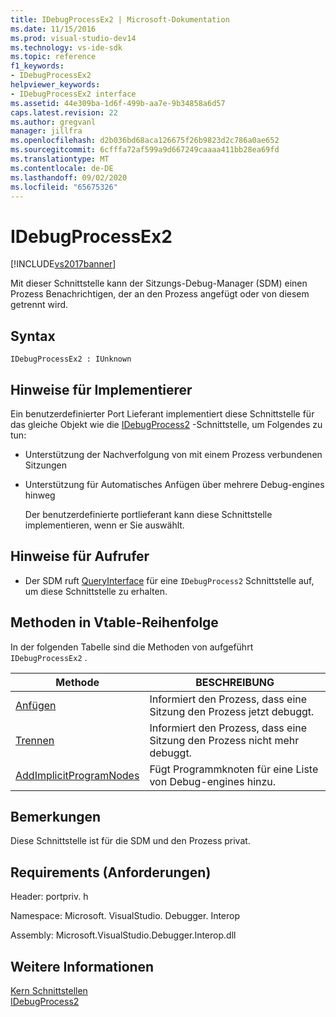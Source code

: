 ```yaml
---
title: IDebugProcessEx2 | Microsoft-Dokumentation
ms.date: 11/15/2016
ms.prod: visual-studio-dev14
ms.technology: vs-ide-sdk
ms.topic: reference
f1_keywords:
- IDebugProcessEx2
helpviewer_keywords:
- IDebugProcessEx2 interface
ms.assetid: 44e309ba-1d6f-499b-aa7e-9b34858a6d57
caps.latest.revision: 22
ms.author: gregvanl
manager: jillfra
ms.openlocfilehash: d2b036bd68aca126675f26b9823d2c786a0ae652
ms.sourcegitcommit: 6cfffa72af599a9d667249caaaa411bb28ea69fd
ms.translationtype: MT
ms.contentlocale: de-DE
ms.lasthandoff: 09/02/2020
ms.locfileid: "65675326"
---
```

# <a name="idebugprocessex2"></a>IDebugProcessEx2
[!INCLUDE[vs2017banner](../../../includes/vs2017banner.md)]

Mit dieser Schnittstelle kann der Sitzungs-Debug-Manager (SDM) einen Prozess Benachrichtigen, der an den Prozess angefügt oder von diesem getrennt wird.  
  
## <a name="syntax"></a>Syntax  
  
```  
IDebugProcessEx2 : IUnknown  
```  
  
## <a name="notes-for-implementers"></a>Hinweise für Implementierer  
 Ein benutzerdefinierter Port Lieferant implementiert diese Schnittstelle für das gleiche Objekt wie die [IDebugProcess2](../../../extensibility/debugger/reference/idebugprocess2.md) -Schnittstelle, um Folgendes zu tun:  
  
- Unterstützung der Nachverfolgung von mit einem Prozess verbundenen Sitzungen  
  
- Unterstützung für Automatisches Anfügen über mehrere Debug-engines hinweg  
  
  Der benutzerdefinierte portlieferant kann diese Schnittstelle implementieren, wenn er Sie auswählt.  
  
## <a name="notes-for-callers"></a>Hinweise für Aufrufer  
  
- Der SDM ruft [QueryInterface](https://msdn.microsoft.com/library/62fce95e-aafa-4187-b50b-e6611b74c3b3) für eine `IDebugProcess2` Schnittstelle auf, um diese Schnittstelle zu erhalten.  
  
## <a name="methods-in-vtable-order"></a>Methoden in Vtable-Reihenfolge  
 In der folgenden Tabelle sind die Methoden von aufgeführt `IDebugProcessEx2` .  
  
|Methode|BESCHREIBUNG|  
|------------|-----------------|  
|[Anfügen](../../../extensibility/debugger/reference/idebugprocessex2-attach.md)|Informiert den Prozess, dass eine Sitzung den Prozess jetzt debuggt.|  
|[Trennen](../../../extensibility/debugger/reference/idebugprocessex2-detach.md)|Informiert den Prozess, dass eine Sitzung den Prozess nicht mehr debuggt.|  
|[AddImplicitProgramNodes](../../../extensibility/debugger/reference/idebugprocessex2-addimplicitprogramnodes.md)|Fügt Programmknoten für eine Liste von Debug-engines hinzu.|  
  
## <a name="remarks"></a>Bemerkungen  
 Diese Schnittstelle ist für die SDM und den Prozess privat.  
  
## <a name="requirements"></a>Requirements (Anforderungen)  
 Header: portpriv. h  
  
 Namespace: Microsoft. VisualStudio. Debugger. Interop  
  
 Assembly: Microsoft.VisualStudio.Debugger.Interop.dll  
  
## <a name="see-also"></a>Weitere Informationen  
 [Kern Schnittstellen](../../../extensibility/debugger/reference/core-interfaces.md)   
 [IDebugProcess2](../../../extensibility/debugger/reference/idebugprocess2.md)
